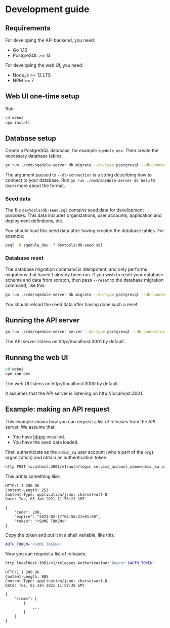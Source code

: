 # Development guide

## Requirements

For developing the API backend, you need:

 * Go 1.16
 * PostgreSQL >= 13

For developing the web UI, you need:

 * Node.js >= 12 LTS
 * NPM >= 7

## Web UI one-time setup

Run:

~~~bash
cd webui
npm install
~~~

## Database setup

Create a PostgreSQL database, for example `sqedule_dev`. Then create the necessary database tables:

~~~bash
go run ./cmd/sqedule-server db migrate --db-type postgresql --db-connection 'dbname=sqedule_dev'
~~~

The argument passed to `--db-connection` is a string describing how to connect to your database. Run `go run ./cmd/sqedule-server db help` to learn more about the format.

### Seed data

The file `devtools/db-seed.sql` contains seed data for development purposes. This data includes organizations, user accounts, application and deployment definitions, etc.

You should load this seed data after having created the database tables. For example:

~~~bash
psql -d sqedule_dev -f devtools/db-seed.sql
~~~

### Database reset

The database migration command is idempotent, and only performs migrations that haven't already been run. If you wish to reset your database schema and data from scratch, then pass `--reset` to the database migration command, like this:

~~~bash
go run ./cmd/sqedule-server db migrate --db-type postgresql --db-connection 'dbname=sqedule_dev' --reset
~~~

You should reload the seed data after having done such a reset.

## Running the API server

~~~bash
go run ./cmd/sqedule-server server --db-type postgresql --db-connection dbname=sqedule_dev
~~~

The API server listens on http://localhost:3001 by default.

## Running the web UI

~~~bash
cd webui
npm run dev
~~~

The web UI listens on http://localhost:3000 by default.

It assumes that the API server is listening on http://localhost:3001.

## Example: making an API request

This example shows how you can request a list of releases from the API server. We assume that:

 * You have [httpie](https://httpie.io/) installed.
 * You have the seed data loaded.

First, authenticate as the `admin_sa` user account (who's part of the `org1` organization) and obtain an authentication token:

~~~bash
http POST localhost:3001/v1/auth/login service_account_name=admin_sa password=123456 organization_id=org1
~~~

This prints something like:

~~~
HTTP/1.1 200 OK
Content-Length: 253
Content-Type: application/json; charset=utf-8
Date: Tue, 05 Jan 2021 11:56:21 GMT

{
    "code": 200,
    "expire": "2021-02-17T04:56:21+01:00",
    "token": "<SOME TOKEN>"
}
~~~

Copy the token and put it in a shell variable, like this:

~~~bash
AUTH_TOKEN='<SOME TOKEN>'
~~~

Now you can request a list of releases:

~~~bash
http localhost:3001/v1/releases Authorization:"Bearer $AUTH_TOKEN"
~~~

~~~
HTTP/1.1 200 OK
Content-Length: 905
Content-Type: application/json; charset=utf-8
Date: Tue, 05 Jan 2021 11:59:39 GMT

{
    "items": [
        {
        	...
        }
    ]
}
~~~

